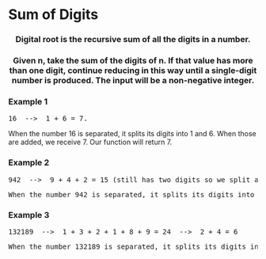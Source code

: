 # Sum of Digits

<div align = "center">
  
<h3> Digital root is the recursive sum of all the digits in a number. </h3>
<h3>Given n, take the sum of the digits of n. If that value has more than one digit, 
continue reducing in this way until a single-digit number is produced. The input will be a non-negative integer.</h3>

</div>

<h3>Example 1</h3>
<pre>
16  -->  1 + 6 = 7. 
</pre>

<p>When the number 16 is separated, it splits its digits into 1 and 6. When those are added, we receive 7. Our function will return 7.
</p>

<h3>Example 2</h3>
<pre>
942  -->  9 + 4 + 2 = 15 (still has two digits so we split again) -->  1 + 5 = 6. Function will return 
</pre>

<pre>When the number 942 is separated, it splits its digits into 9, 4, and 2. When those are added, we receive 15. Since 15 still has two digits, we split again in 1 & 5. After adding 1 & 5, we receive 6. The function will return 6. </pre>

<h3>Example 3</h3>
<pre>
132189  -->  1 + 3 + 2 + 1 + 8 + 9 = 24  -->  2 + 4 = 6
</pre>

<pre>When the number 132189 is separated, it splits its digits in 1, 3, 2, 1, 8 and 9. When those are added, we receive 24. Since 24 still has two digits, we split again into 2 & 4. After adding 2 & 4, we receive 6. The function will return 6.</pre>
